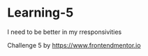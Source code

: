 # Learning-5
I need to be better in my rresponsivities

Challenge 5 by https://www.frontendmentor.io
